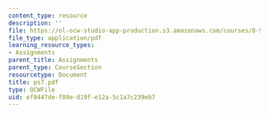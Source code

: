 ```yaml
---
content_type: resource
description: ''
file: https://ol-ocw-studio-app-production.s3.amazonaws.com/courses/8-942-cosmology-fall-2001/ef8447def89ed19fe12a5c1a7c239eb7_ps7.pdf
file_type: application/pdf
learning_resource_types:
- Assignments
parent_title: Assignments
parent_type: CourseSection
resourcetype: Document
title: ps7.pdf
type: OCWFile
uid: ef8447de-f89e-d19f-e12a-5c1a7c239eb7
---
```

